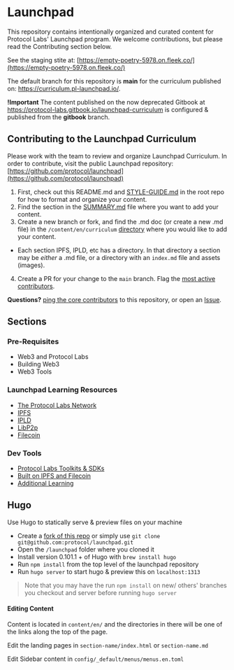 # Launchpad
This repository contains intentionally organized and curated content for Protocol Labs' Launchpad program.
We welcome contributions, but please read the Contributing section below.

See the staging stite at: [https://empty-poetry-5978.on.fleek.co/](https://empty-poetry-5978.on.fleek.co/)

The default branch for this repository is **main** for the curriculum published on: https://curriculum.pl-launchpad.io/. 

**!Important** The content published on the now deprecated Gitbook at https://protocol-labs.gitbook.io/launchpad-curriculum is configured & published from the **gitbook** branch.  

## Contributing to the Launchpad Curriculum

Please work with the team to review and organize Launchpad Curriculum. In order to contribute, visit the public Launchpad repository: [https://github.com/protocol/launchpad](https://github.com/protocol/launchpad)


1. First, check out this README.md and [STYLE-GUIDE.md](https://github.com/protocol/launchpad/blob/gitbook/STYLE-GUIDE.md) in the root repo for how to format and organize your content.
2. Find the section in the [SUMMARY.md](https://github.com/protocol/launchpad/blob/main/SUMMARY.md) file where you want to add your content.
3. Create a new branch or fork, and find the .md doc (or create a new .md file) in the `/content/en/curriculum` [directory](https://github.com/protocol/launchpad/tree/main/content/en/curriculum) where you would like to add your content.
  * Each section IPFS, IPLD, etc has a directory. In that directory a section may be _either_ a .md file, or a directory with an `index.md` file and assets (images).
4. Create a PR for your change to the `main` branch. Flag the [most active contributors](https://github.com/protocol/launchpad/graphs/contributors). 

**Questions?** [ping the core contributors](https://github.com/protocol/launchpad/graphs/contributors) to this repository, or open an [Issue](https://github.com/protocol/launchpad/issues).

## Sections

### Pre-Requisites
* Web3 and Protocol Labs
* Building Web3
* Web3 Tools

### Launchpad Learning Resources
* [The Protocol Labs Network](docs/protocol-labs-network/README.md)
* [IPFS](docs/ipfs/README.md)
* [IPLD](docs/ipld/README.md)
* [LibP2p](docs/libp2p/README.md)
* [Filecoin](docs/filecoin/README.md)

### Dev Tools
* [Protocol Labs Toolkits & SDKs](docs/protocol-labs-toolkits-sdks/README.md)
* [Built on IPFS and Filecoin](docs/built-on-ipfs-filecoin/README.md)
* [Additional Learning](docs/additional-learning-resources/README.md)

## Hugo
Use Hugo to statically serve & preview files on your machine

* Create a [fork of this repo](https://docs.github.com/en/get-started/quickstart/fork-a-repo) or simply use `git clone git@github.com:protocol/launchpad.git`
* Open the `/launchpad` folder where you cloned it 
* Install version 0.101.1 + of Hugo with `brew install hugo`
* Run `npm install` from the top level of the launchpad repository
* Run `hugo server` to start hugo & preview this on `localhost:1313`

> Note that you may have the run `npm install` on new/ others' branches you checkout and server before running `hugo server`

#### Editing Content

Content is located in `content/en/` and the directories in there will be one of the links along the top of the page.

Edit the landing pages in `section-name/index.html` or `section-name.md`

Edit Sidebar content in `config/_default/menus/menus.en.toml`
